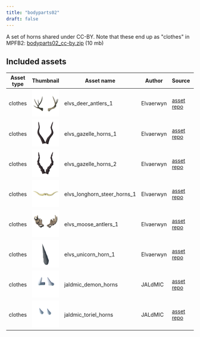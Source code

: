 ```yaml
---
title: "bodyparts02"
draft: false
---
```


A set of horns shared under CC-BY. Note that these end up as "clothes" in MPFB2: [bodyparts02_cc-by.zip](http://files.makehumancommunity.org/asset_packs/bodyparts02/bodyparts02_cc-by.zip) (10 mb)


## Included assets

| Asset type | Thumbnail | Asset name | Author | Source | License |
| ---------- | --------- | ---------- | ------ | ------ | ------- |
| clothes | ![elvs_deer_antlers_1.png](elvs_deer_antlers_1.png) | elvs_deer_antlers_1 | Elvaerwyn | [asset repo](http://www.makehumancommunity.org/node/2376) | CC-BY |
| clothes | ![elvs_gazelle_horns_1.png](elvs_gazelle_horns_1.png) | elvs_gazelle_horns_1 | Elvaerwyn | [asset repo](http://www.makehumancommunity.org/node/2388) | CC-BY |
| clothes | ![elvs_gazelle_horns_2.png](elvs_gazelle_horns_2.png) | elvs_gazelle_horns_2 | Elvaerwyn | [asset repo](http://www.makehumancommunity.org/node/2389) | CC-BY |
| clothes | ![elvs_longhorn_steer_horns_1.png](elvs_longhorn_steer_horns_1.png) | elvs_longhorn_steer_horns_1 | Elvaerwyn | [asset repo](http://www.makehumancommunity.org/node/2379) | CC-BY |
| clothes | ![elvs_moose_antlers_1.png](elvs_moose_antlers_1.png) | elvs_moose_antlers_1 | Elvaerwyn | [asset repo](http://www.makehumancommunity.org/node/2375) | CC-BY |
| clothes | ![elvs_unicorn_horn_1.png](elvs_unicorn_horn_1.png) | elvs_unicorn_horn_1 | Elvaerwyn | [asset repo](http://www.makehumancommunity.org/node/2385) | CC-BY |
| clothes | ![jaldmic_demon_horns.png](jaldmic_demon_horns.png) | jaldmic_demon_horns | JALdMIC | [asset repo](http://www.makehumancommunity.org/node/2947) | CC-BY |
| clothes | ![jaldmic_toriel_horns.png](jaldmic_toriel_horns.png) | jaldmic_toriel_horns | JALdMIC | [asset repo](http://www.makehumancommunity.org/node/2935) | CC-BY |
